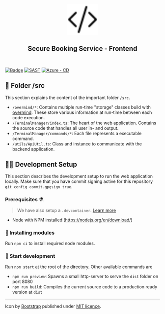 <div align="center">
    <img src="https://raw.githubusercontent.com/Secure-Booking-Service/frontend/master/logo.svg" alt="Code Icon by Bootstrap" width="100">
    <br>
    <h2>Secure Booking Service - Frontend</h2>
    <br>
</div>

[![Badge](https://img.shields.io/badge/project-Secure%20Booking%20Service-blue)](https://github.com/Secure-Booking)
[![SAST](https://github.com/Secure-Booking-Service/frontend/actions/workflows/SAST.yml/badge.svg)](https://github.com/Secure-Booking-Service/frontend/actions/workflows/SAST.yml)
[![Azure - CD](https://github.com/Secure-Booking-Service/frontend/actions/workflows/CD.yml/badge.svg)](https://github.com/Secure-Booking-Service/frontend/actions/workflows/CD.yml)

## 📁 Folder /src
This section explains the content of the important folder `/src`.

* `/overmind/*`: Contains multiple run-time "storage" classes build with [overmind](https://overmindjs.org/). These store various information at run-time between each code execution.
* `/TerminalManager/index.ts`: The heart of the web application. Contains the source code that handles all user in- and output.
* `/TerminalManager/commands/*`: Each file represents a executable command.
* `/utils/ApiUtil.ts`: Class and instance to communicate with the backend application.

## 🧑‍💻 Development Setup
This section describes the development setup to run the web application locally.
Make sure that you have commit signing active for this repository `git config commit.gpgsign true`.

### Prerequisites ⚗️
> We have also setup a `.devcontainer`.  [Learn more](https://code.visualstudio.com/docs/remote/containers#_quick-start-open-an-existing-folder-in-a-container)

- Node with NPM installed (https://nodejs.org/en/download/)

### 📁 Installing modules
Run `npm ci` to install required node modules.

### 🛫 Start development
Run `npm start` at the root of the directory. Other available commands are
* `npm run preview`: Spawns a small http-server to serve the `dist` folder on port 8080
* `npm run build`: Compiles the current source code to a production ready version at `dist`

---
<div align="left">
    Icon by <a href="https://github.com/twbs/icons">Bootstrap</a> published under <a href="https://github.com/twbs/icons/blob/main/LICENSE.md">MIT licence</a>.
</div>
